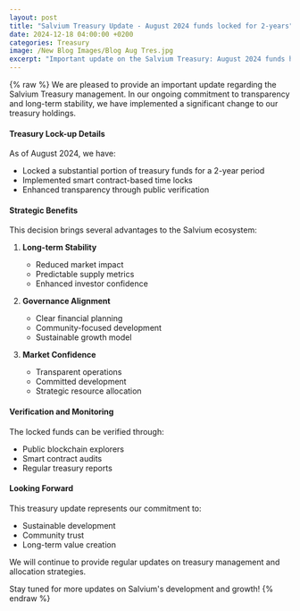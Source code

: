 ```yaml
---
layout: post
title: "Salvium Treasury Update - August 2024 funds locked for 2-years"
date: 2024-12-18 04:00:00 +0200
categories: Treasury
image: /New Blog Images/Blog Aug Tres.jpg
excerpt: "Important update on the Salvium Treasury: August 2024 funds have been locked for a 2-year period, demonstrating our long-term commitment."
---
```


{% raw %}
We are pleased to provide an important update regarding the Salvium Treasury management. In our ongoing commitment to transparency and long-term stability, we have implemented a significant change to our treasury holdings.

#### **Treasury Lock-up Details**

As of August 2024, we have:
- Locked a substantial portion of treasury funds for a 2-year period
- Implemented smart contract-based time locks
- Enhanced transparency through public verification

#### **Strategic Benefits**

This decision brings several advantages to the Salvium ecosystem:

1. **Long-term Stability**
   - Reduced market impact
   - Predictable supply metrics
   - Enhanced investor confidence

2. **Governance Alignment**
   - Clear financial planning
   - Community-focused development
   - Sustainable growth model

3. **Market Confidence**
   - Transparent operations
   - Committed development
   - Strategic resource allocation

#### **Verification and Monitoring**

The locked funds can be verified through:
- Public blockchain explorers
- Smart contract audits
- Regular treasury reports

#### **Looking Forward**

This treasury update represents our commitment to:
- Sustainable development
- Community trust
- Long-term value creation

We will continue to provide regular updates on treasury management and allocation strategies.

Stay tuned for more updates on Salvium's development and growth!
{% endraw %}
